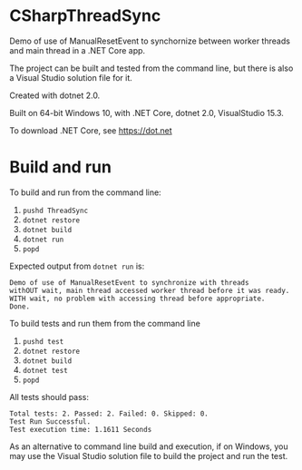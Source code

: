 # CSharpThreadSync

Demo of use of ManualResetEvent to synchornize between worker threads and main
thread in a .NET Core app.

The project can be built and tested from the command line, but there is also a Visual Studio solution file for it.

Created with dotnet 2.0.

Built on 64-bit Windows 10, with .NET Core, dotnet 2.0, VisualStudio 15.3.

To download .NET Core, see https://dot.net


# Build and run

To build and run from the command line:

1. ```pushd ThreadSync```
2. ```dotnet restore```
3. ```dotnet build```
4. ```dotnet run```
5. ```popd```

Expected output from ```dotnet run``` is:

```
Demo of use of ManualResetEvent to synchronize with threads
withOUT wait, main thread accessed worker thread before it was ready.
WITH wait, no problem with accessing thread before appropriate.
Done.
```

To build tests and run them from the command line

1. ```pushd test```
2. ```dotnet restore```
3. ```dotnet build```
4. ```dotnet test```
5. ```popd```

All tests should pass:

```
Total tests: 2. Passed: 2. Failed: 0. Skipped: 0.
Test Run Successful.
Test execution time: 1.1611 Seconds
```

As an alternative to command line build and execution, if on Windows, you may
use the Visual Studio solution file to build the project and run the test.
